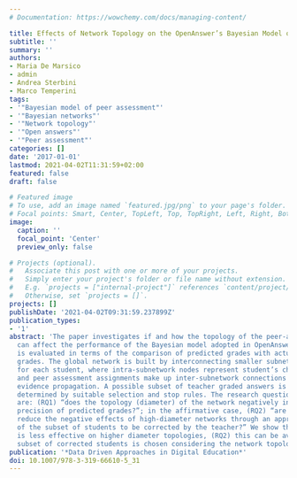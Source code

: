 ```yaml
---
# Documentation: https://wowchemy.com/docs/managing-content/

title: Effects of Network Topology on the OpenAnswer’s Bayesian Model of Peer Assessment
subtitle: ''
summary: ''
authors:
- Maria De Marsico
- admin
- Andrea Sterbini
- Marco Temperini
tags:
- '"Bayesian model of peer assessment"'
- '"Bayesian networks"'
- '"Network topology"'
- '"Open answers"'
- '"Peer assessment"'
categories: []
date: '2017-01-01'
lastmod: 2021-04-02T11:31:59+02:00
featured: false
draft: false

# Featured image
# To use, add an image named `featured.jpg/png` to your page's folder.
# Focal points: Smart, Center, TopLeft, Top, TopRight, Left, Right, BottomLeft, Bottom, BottomRight.
image:
  caption: ''
  focal_point: 'Center'
  preview_only: false

# Projects (optional).
#   Associate this post with one or more of your projects.
#   Simply enter your project's folder or file name without extension.
#   E.g. `projects = ["internal-project"]` references `content/project/deep-learning/index.md`.
#   Otherwise, set `projects = []`.
projects: []
publishDate: '2021-04-02T09:31:59.237899Z'
publication_types:
- '1'
abstract: 'The paper investigates if and how the topology of the peer-assessment network
  can affect the performance of the Bayesian model adopted in OpenAnswer. Performance
  is evaluated in terms of the comparison of predicted grades with actual teacher’s
  grades. The global network is built by interconnecting smaller subnetworks, one
  for each student, where intra-subnetwork nodes represent student’s characteristics,
  and peer assessment assignments make up inter-subnetwork connections and determine
  evidence propagation. A possible subset of teacher graded answers is dynamically
  determined by suitable selection and stop rules. The research questions addressed
  are: (RQ1) “does the topology (diameter) of the network negatively influence the
  precision of predicted grades?”; in the affirmative case, (RQ2) “are we able to
  reduce the negative effects of high-diameter networks through an appropriate choice
  of the subset of students to be corrected by the teacher?” We show that (RQ1) OpenAnswer
  is less effective on higher diameter topologies, (RQ2) this can be avoided if the
  subset of corrected students is chosen considering the network topology.'
publication: '*Data Driven Approaches in Digital Education*'
doi: 10.1007/978-3-319-66610-5_31
---
```

